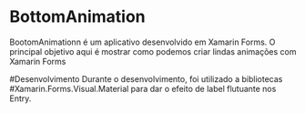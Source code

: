 # BottomAnimation
BootomAnimationn é um aplicativo desenvolvido em Xamarin Forms. O principal objetivo aqui é mostrar como podemos criar lindas animações com Xamarin Forms

#Desenvolvimento
Durante o desenvolvimento, foi utilizado a bibliotecas #Xamarin.Forms.Visual.Material para dar o efeito de label flutuante nos Entry.
